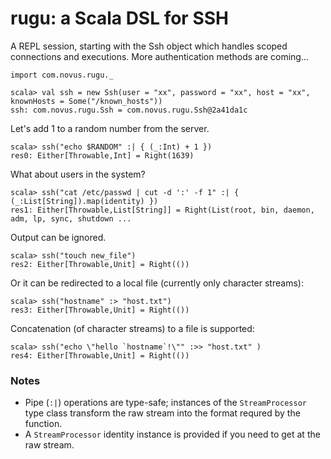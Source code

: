 # rugu: a Scala DSL for SSH

A REPL session, starting with the Ssh object which handles scoped connections
and executions. More authentication methods are coming...

    import com.novus.rugu._
    
    scala> val ssh = new Ssh(user = "xx", password = "xx", host = "xx", knownHosts = Some("/known_hosts"))
    ssh: com.novus.rugu.Ssh = com.novus.rugu.Ssh@2a41da1c
    
Let's add 1 to a random number from the server.
    
    scala> ssh("echo $RANDOM" :| { (_:Int) + 1 })
    res0: Either[Throwable,Int] = Right(1639)
    
What about users in the system?

    scala> ssh("cat /etc/passwd | cut -d ':' -f 1" :| { (_:List[String]).map(identity) })
    res1: Either[Throwable,List[String]] = Right(List(root, bin, daemon, adm, lp, sync, shutdown ...
    
Output can be ignored.

    scala> ssh("touch new_file")                                                         
    res2: Either[Throwable,Unit] = Right(())
    
Or it can be redirected to a local file (currently only character streams):

    scala> ssh("hostname" :> "host.txt")
    res3: Either[Throwable,Unit] = Right(())
    
Concatenation (of character streams) to a file is supported:
    
    scala> ssh("echo \"hello `hostname`!\"" :>> "host.txt" )      
    res4: Either[Throwable,Unit] = Right(())
    
### Notes

* Pipe (`:|`) operations are type-safe; instances of the `StreamProcessor`
  type class transform the raw stream into the format requred by the function.
* A `StreamProcessor` identity instance is provided if you need to get at the
  raw stream.
